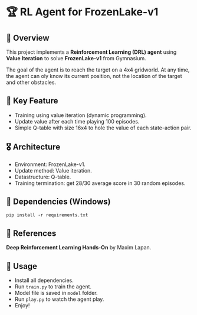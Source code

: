 # 🏆 RL Agent for FrozenLake-v1

## 🎯 Overview
This project implements a **Reinforcement Learning (DRL) agent** using **Value Iteration** to solve **FrozenLake-v1** from Gymnasium.

The goal of the agent is to reach the target on a 4x4 gridworld. At any time, the agent can oly know its current position, not the location of the target and other obstacles.

## 🚀 Key Feature
- Training using value iteration (dynamic programming).
- Update value after each time playing 100 episodes.
- Simple Q-table with size 16x4 to hole the value of each state-action pair.

## 🎖️ Architecture
- Environment: FrozenLake-v1.
- Update method: Value iteration.
- Datastructure: Q-table.
- Training termination: get 28/30 average score in 30 random episodes.

## 🌹 Dependencies (Windows)
```bash=
pip install -r requirements.txt
```

## 🐼 References
**Deep Reinforcement Learning Hands-On** by Maxim Lapan.

## 🐧 Usage
- Install all dependencies.
- Run `train.py` to train the agent.
- Model file is saved in `model` folder.
- Run `play.py` to watch the agent play.
- Enjoy!
